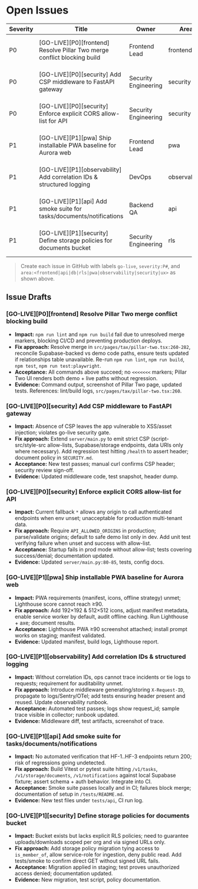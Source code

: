 # Open Issues

| Severity | Title | Owner | Area | GitHub | Status |
| --- | --- | --- | --- | --- | --- |
| P0 | [GO-LIVE][P0][frontend] Resolve Pillar Two merge conflict blocking build | Frontend Lead | frontend | _pending_ | ✅ Implemented (pending review) |
| P0 | [GO-LIVE][P0][security] Add CSP middleware to FastAPI gateway | Security Engineering | security | _pending_ | ✅ Implemented (pending review) |
| P0 | [GO-LIVE][P0][security] Enforce explicit CORS allow-list for API | Security Engineering | security | _pending_ | ✅ Implemented (pending review) |
| P1 | [GO-LIVE][P1][pwa] Ship installable PWA baseline for Aurora web | Frontend Lead | pwa | _pending_ | ✅ Implemented (Lighthouse run pending) |
| P1 | [GO-LIVE][P1][observability] Add correlation IDs & structured logging | DevOps | observability | _pending_ | ✅ Implemented (pending review) |
| P1 | [GO-LIVE][P1][api] Add smoke suite for tasks/documents/notifications | Backend QA | api | _pending_ | ✅ Implemented (pending review) |
| P1 | [GO-LIVE][P1][security] Define storage policies for documents bucket | Security Engineering | rls | _pending_ | ✅ Implemented (pending review) |

> Create each issue in GitHub with labels `go-live`, `severity:P#`, and `area:<frontend|api|db|rls|pwa|observability|security|ux>` as shown above.

## Issue Drafts

### [GO-LIVE][P0][frontend] Resolve Pillar Two merge conflict blocking build
- **Impact:** `npm run lint` and `npm run build` fail due to unresolved merge markers, blocking CI/CD and preventing production deploys.
- **Fix approach:** Resolve merge in `src/pages/tax/pillar-two.tsx:260-282`, reconcile Supabase-backed vs demo code paths, ensure tests updated if relationships table unavailable. Re-run `npm run lint`, `npm run build`, `npm test`, `npm run test:playwright`.
- **Acceptance:** All commands above succeed; no `<<<<<<<` markers; Pillar Two UI renders both demo + live paths without regression.
- **Evidence:** Command output, screenshot of Pillar Two page, updated tests. References: lint/build logs, `src/pages/tax/pillar-two.tsx:260`.

### [GO-LIVE][P0][security] Add CSP middleware to FastAPI gateway
- **Impact:** Absence of CSP leaves the app vulnerable to XSS/asset injection; violates go-live security gate.
- **Fix approach:** Extend `server/main.py` to emit strict CSP (script-src/style-src allow-lists, Supabase/storage endpoints, data URIs only where necessary). Add regression test hitting `/health` to assert header; document policy in `SECURITY.md`.
- **Acceptance:** New test passes; manual curl confirms CSP header; security review sign-off.
- **Evidence:** Updated middleware code, test snapshot, header dump.

### [GO-LIVE][P0][security] Enforce explicit CORS allow-list for API
- **Impact:** Current fallback `*` allows any origin to call authenticated endpoints when env unset; unacceptable for production multi-tenant data.
- **Fix approach:** Require `API_ALLOWED_ORIGINS` in production; parse/validate origins; default to safe demo list only in dev. Add unit test verifying failure when unset and success with allow-list.
- **Acceptance:** Startup fails in prod mode without allow-list; tests covering success/denial; documentation updated.
- **Evidence:** Updated `server/main.py:80-85`, tests, config docs.

### [GO-LIVE][P1][pwa] Ship installable PWA baseline for Aurora web
- **Impact:** PWA requirements (manifest, icons, offline strategy) unmet; Lighthouse score cannot reach ≥90.
- **Fix approach:** Add 192×192 & 512×512 icons, adjust manifest metadata, enable service worker by default, audit offline caching. Run Lighthouse + axe; document results.
- **Acceptance:** Lighthouse PWA ≥90 screenshot attached; install prompt works on staging; manifest validated.
- **Evidence:** Updated manifest, build logs, Lighthouse report.

### [GO-LIVE][P1][observability] Add correlation IDs & structured logging
- **Impact:** Without correlation IDs, ops cannot trace incidents or tie logs to requests; requirement for auditability unmet.
- **Fix approach:** Introduce middleware generating/storing `X-Request-ID`, propagate to logs/Sentry/OTel; add tests ensuring header present and reused. Update observability runbook.
- **Acceptance:** Automated test passes; logs show request_id; sample trace visible in collector; runbook updated.
- **Evidence:** Middleware diff, test artifacts, screenshot of trace.

### [GO-LIVE][P1][api] Add smoke suite for tasks/documents/notifications
- **Impact:** No automated verification that HF-1..HF-3 endpoints return 200; risk of regressions going undetected.
- **Fix approach:** Build Vitest or pytest suite hitting `/v1/tasks`, `/v1/storage/documents`, `/v1/notifications` against local Supabase fixture; assert schema + auth behavior. Integrate into CI.
- **Acceptance:** Smoke suite passes locally and in CI; failures block merge; documentation of setup in `/tests/README.md`.
- **Evidence:** New test files under `tests/api`, CI run log.

### [GO-LIVE][P1][security] Define storage policies for documents bucket
- **Impact:** Bucket exists but lacks explicit RLS policies; need to guarantee uploads/downloads scoped per org and via signed URLs only.
- **Fix approach:** Add storage policy migration tying access to `is_member_of`, allow service-role for ingestion, deny public read. Add tests/smoke to confirm direct GET without signed URL fails.
- **Acceptance:** Migration applied in staging; test proves unauthorized access denied; documentation updated.
- **Evidence:** New migration, test script, policy documentation.
